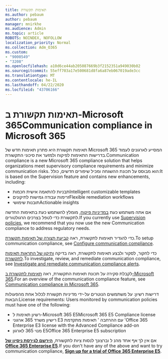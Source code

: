 ```yaml
---
title: תאימות תקשורת
ms.author: pebaum
author: pebaum
manager: mnirkhe
ms.audience: Admin
ms.topic: article
ROBOTS: NOINDEX, NOFOLLOW
localization_priority: Normal
ms.collection: Adm_O365
ms.custom:
- "9000549"
- "3208"
ms.openlocfilehash: a10d6ce44ab205087669b3f2152351a949030b02
ms.sourcegitcommit: 55eff703a17e500681d8fa6a87eb067019ade3cc
ms.translationtype: MT
ms.contentlocale: he-IL
ms.lasthandoff: 04/22/2020
ms.locfileid: "43706166"
---
```

# <a name="communication-compliance-in-microsoft-365"></a><span data-ttu-id="47492-102">תאימות תקשורת ב-Microsoft 365</span><span class="sxs-lookup"><span data-stu-id="47492-102">Communication compliance in Microsoft 365</span></span>

<span data-ttu-id="47492-103">תאימות תקשורת היא פתרון תאימות חדש של Microsoft 365 המסייע לארגונים לעמוד בדרישות התאימות לפיקוח ולמזער את סיכוני התקשורת.</span><span class="sxs-lookup"><span data-stu-id="47492-103">Communication compliance is a new Microsoft 365 compliance solution that helps organizations meet supervisory compliance requirements and minimize communication risks.</span></span> <span data-ttu-id="47492-104">הוא מבוסס על תכונת ההשגחה ומכיל שיפורים חדשים, כולל:</span><span class="sxs-lookup"><span data-stu-id="47492-104">It is based on the Supervision feature and contains new enhancements, including:</span></span>

- <span data-ttu-id="47492-105">תבניות להתאמה אישית חכמות</span><span class="sxs-lookup"><span data-stu-id="47492-105">Intelligent customizable templates</span></span>
- <span data-ttu-id="47492-106">זרימות עבודה גמישות לתיקונים</span><span class="sxs-lookup"><span data-stu-id="47492-106">Flexible remediation workflows</span></span>
- <span data-ttu-id="47492-107">תובנות שימושי</span><span class="sxs-lookup"><span data-stu-id="47492-107">Actionable insights</span></span>

<span data-ttu-id="47492-108">אם אתה משתמש כעת [במדיניות פיקוח](https://docs.microsoft.com/microsoft-365/compliance/supervision-policies), מומלץ להשתמש כעת בתאימות החדשה לתקשורת כדי לטפל בצרכים הרגולטורים.</span><span class="sxs-lookup"><span data-stu-id="47492-108">If you currently use [Supervision policies](https://docs.microsoft.com/microsoft-365/compliance/supervision-policies), we recommend that you now use the new Communication compliance to address regulatory needs.</span></span>

<span data-ttu-id="47492-109">כדי להגדיר תאימות לתקשורת, ראה [קביעת תצורה של תאימות תקשורת](https://docs.microsoft.com/microsoft-365/compliance/communication-compliance-configure).</span><span class="sxs-lookup"><span data-stu-id="47492-109">To setup communication compliance, see [Configure communication compliance](https://docs.microsoft.com/microsoft-365/compliance/communication-compliance-configure).</span></span>

<span data-ttu-id="47492-110">כדי לחקור, לסקור ולבצע תאימות לתקשורת, ראה בדיקה [ותיקון של התראות תאימות לתקשורת](https://docs.microsoft.com/microsoft-365/compliance/communication-compliance-investigate-remediate).</span><span class="sxs-lookup"><span data-stu-id="47492-110">To investigate, review, and remediate communication compliance, see [Investigate and remediate communication compliance alerts](https://docs.microsoft.com/microsoft-365/compliance/communication-compliance-investigate-remediate).</span></span>

<span data-ttu-id="47492-111">לקבלת סקירה על תכונת תאימות התקשורת, ראה [תאימות לתקשורת ב-Microsoft 365](https://docs.microsoft.com/microsoft-365/compliance/communication-compliance).</span><span class="sxs-lookup"><span data-stu-id="47492-111">For an overview of the communication compliance feature, see [Communication compliance in Microsoft 365](https://docs.microsoft.com/microsoft-365/compliance/communication-compliance).</span></span>

<span data-ttu-id="47492-112">דרישות רשיון: על משתמשים הנוטרים על-ידי מדיניות תקשורת לכלול אחת מהפעולות הבאות:</span><span class="sxs-lookup"><span data-stu-id="47492-112">License requirements: Users monitored by communication policies must have one of the following:</span></span>

- <span data-ttu-id="47492-113">רשיון תאימות ל-Microsoft 365 E5</span><span class="sxs-lookup"><span data-stu-id="47492-113">Microsoft 365 E5 Compliance license</span></span>
- <span data-ttu-id="47492-114">רישיון משרד 365 ארגוני E3 עם ההרחבה ' תאימות מתקדמת '</span><span class="sxs-lookup"><span data-stu-id="47492-114">Office 365 Enterprise E3 license with the Advanced Compliance add-on</span></span>
- <span data-ttu-id="47492-115">מנוי 365 לארגון E5</span><span class="sxs-lookup"><span data-stu-id="47492-115">Office 365 Enterprise E5 subscription</span></span>

<span data-ttu-id="47492-116">אם אין לך אף אחד מהנ ל וברצונך לנסות ציות לתקשורת, **[הירשם לגירסת ניסיון של Office 365 Enterprise E5](https://go.microsoft.com/fwlink/p/?LinkID=698279)**.</span><span class="sxs-lookup"><span data-stu-id="47492-116">If you don't have any of the above and want to try communication compliance, **[Sign up for a trial of Office 365 Enterprise E5](https://go.microsoft.com/fwlink/p/?LinkID=698279)**.</span></span>